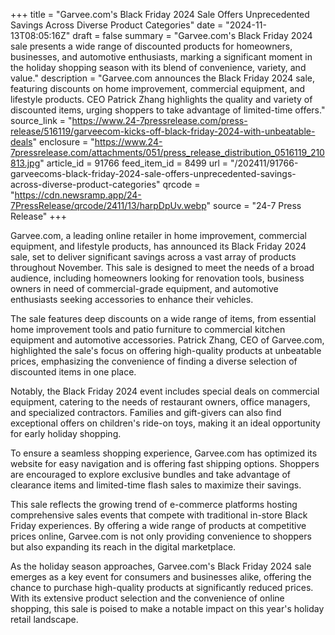 +++
title = "Garvee.com's Black Friday 2024 Sale Offers Unprecedented Savings Across Diverse Product Categories"
date = "2024-11-13T08:05:16Z"
draft = false
summary = "Garvee.com's Black Friday 2024 sale presents a wide range of discounted products for homeowners, businesses, and automotive enthusiasts, marking a significant moment in the holiday shopping season with its blend of convenience, variety, and value."
description = "Garvee.com announces the Black Friday 2024 sale, featuring discounts on home improvement, commercial equipment, and lifestyle products. CEO Patrick Zhang highlights the quality and variety of discounted items, urging shoppers to take advantage of limited-time offers."
source_link = "https://www.24-7pressrelease.com/press-release/516119/garveecom-kicks-off-black-friday-2024-with-unbeatable-deals"
enclosure = "https://www.24-7pressrelease.com/attachments/051/press_release_distribution_0516119_210813.jpg"
article_id = 91766
feed_item_id = 8499
url = "/202411/91766-garveecoms-black-friday-2024-sale-offers-unprecedented-savings-across-diverse-product-categories"
qrcode = "https://cdn.newsramp.app/24-7PressRelease/qrcode/2411/13/harpDpUv.webp"
source = "24-7 Press Release"
+++

<p>Garvee.com, a leading online retailer in home improvement, commercial equipment, and lifestyle products, has announced its Black Friday 2024 sale, set to deliver significant savings across a vast array of products throughout November. This sale is designed to meet the needs of a broad audience, including homeowners looking for renovation tools, business owners in need of commercial-grade equipment, and automotive enthusiasts seeking accessories to enhance their vehicles.</p><p>The sale features deep discounts on a wide range of items, from essential home improvement tools and patio furniture to commercial kitchen equipment and automotive accessories. Patrick Zhang, CEO of Garvee.com, highlighted the sale's focus on offering high-quality products at unbeatable prices, emphasizing the convenience of finding a diverse selection of discounted items in one place.</p><p>Notably, the Black Friday 2024 event includes special deals on commercial equipment, catering to the needs of restaurant owners, office managers, and specialized contractors. Families and gift-givers can also find exceptional offers on children's ride-on toys, making it an ideal opportunity for early holiday shopping.</p><p>To ensure a seamless shopping experience, Garvee.com has optimized its website for easy navigation and is offering fast shipping options. Shoppers are encouraged to explore exclusive bundles and take advantage of clearance items and limited-time flash sales to maximize their savings.</p><p>This sale reflects the growing trend of e-commerce platforms hosting comprehensive sales events that compete with traditional in-store Black Friday experiences. By offering a wide range of products at competitive prices online, Garvee.com is not only providing convenience to shoppers but also expanding its reach in the digital marketplace.</p><p>As the holiday season approaches, Garvee.com's Black Friday 2024 sale emerges as a key event for consumers and businesses alike, offering the chance to purchase high-quality products at significantly reduced prices. With its extensive product selection and the convenience of online shopping, this sale is poised to make a notable impact on this year's holiday retail landscape.</p>